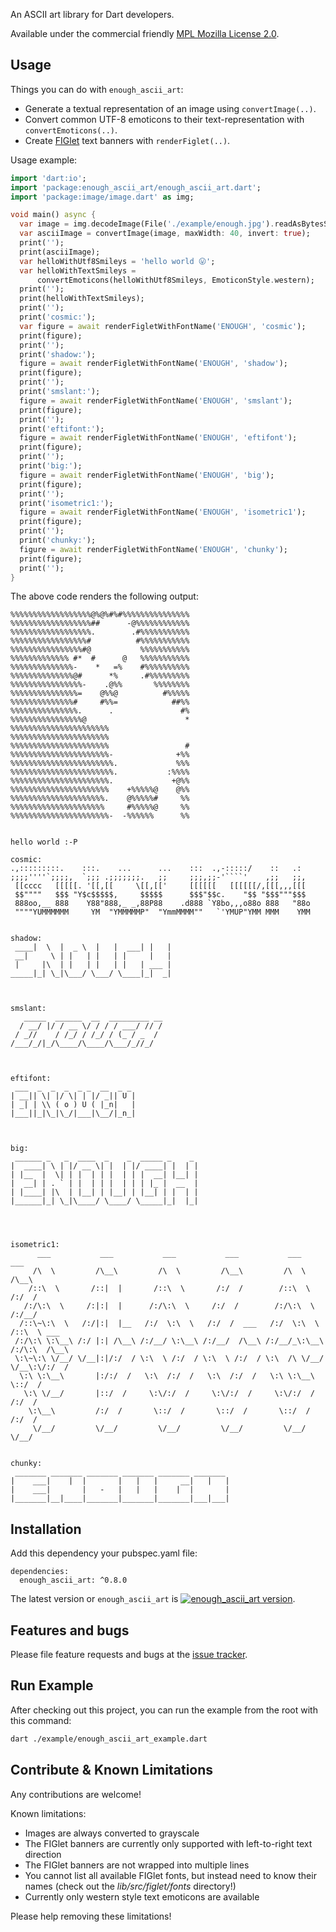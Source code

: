 An ASCII art library for Dart developers.

Available under the commercial friendly 
[MPL Mozilla License 2.0](https://www.mozilla.org/en-US/MPL/).

## Usage

Things you can do with `enough_ascii_art`:
* Generate a textual representation of an image using `convertImage(..)`.
* Convert common UTF-8 emoticons to their text-representation with `convertEmoticons(..)`.
* Create [FIGlet](https://en.wikipedia.org/wiki/FIGlet) text banners with `renderFiglet(..)`. 

Usage example:

```dart
import 'dart:io';
import 'package:enough_ascii_art/enough_ascii_art.dart';
import 'package:image/image.dart' as img;

void main() async {
  var image = img.decodeImage(File('./example/enough.jpg').readAsBytesSync());
  var asciiImage = convertImage(image, maxWidth: 40, invert: true);
  print('');
  print(asciiImage);
  var helloWithUtf8Smileys = 'hello world 😛';
  var helloWithTextSmileys =
      convertEmoticons(helloWithUtf8Smileys, EmoticonStyle.western);
  print('');
  print(helloWithTextSmileys);
  print('');
  print('cosmic:');
  var figure = await renderFigletWithFontName('ENOUGH', 'cosmic');
  print(figure);
  print('');
  print('shadow:');
  figure = await renderFigletWithFontName('ENOUGH', 'shadow');
  print(figure);
  print('');
  print('smslant:');
  figure = await renderFigletWithFontName('ENOUGH', 'smslant');
  print(figure);
  print('');
  print('eftifont:');
  figure = await renderFigletWithFontName('ENOUGH', 'eftifont');
  print(figure);
  print('');
  print('big:');
  figure = await renderFigletWithFontName('ENOUGH', 'big');
  print(figure);
  print('');
  print('isometric1:');
  figure = await renderFigletWithFontName('ENOUGH', 'isometric1');
  print(figure);
  print('');
  print('chunky:');
  figure = await renderFigletWithFontName('ENOUGH', 'chunky');
  print(figure);
  print('');
}
```

The above code renders the following output:

```
%%%%%%%%%%%%%%%%%%@%@%#%#%%%%%%%%%%%%%%%
%%%%%%%%%%%%%%%%%%##      -@%%%%%%%%%%%%
%%%%%%%%%%%%%%%%%%.        .#%%%%%%%%%%%
%%%%%%%%%%%%%%%%%#          #%%%%%%%%%%%
%%%%%%%%%%%%%%%%#@           %%%%%%%%%%%
%%%%%%%%%%%%% #*  #      @   %%%%%%%%%%%
%%%%%%%%%%%%%%-    *   =%    #%%%%%%%%%%
%%%%%%%%%%%%%%@#      *%     .#%%%%%%%%%
%%%%%%%%%%%%%%%%-    .@%%       %%%%%%%%
%%%%%%%%%%%%%%%=    @%%@          #%%%%%
%%%%%%%%%%%%%%#     #%%=            ##%%
%%%%%%%%%%%%%%%.      .               #%
%%%%%%%%%%%%%%%%@                      *
%%%%%%%%%%%%%%%%%%%%%%
%%%%%%%%%%%%%%%%%%%%%%
%%%%%%%%%%%%%%%%%%%%%%                 #
%%%%%%%%%%%%%%%%%%%%%%-              +%%
%%%%%%%%%%%%%%%%%%%%%%%.             %%%
%%%%%%%%%%%%%%%%%%%%%%%.           :%%%%
%%%%%%%%%%%%%%%%%%%%%%.             +@%%
%%%%%%%%%%%%%%%%%%%%%%    +%%%%%@    @%%
%%%%%%%%%%%%%%%%%%%%%.    @%%%%%#     %%
%%%%%%%%%%%%%%%%%%%%%     #%%%%%@     %%
%%%%%%%%%%%%%%%%%%%%%%-  -%%%%%%      %%


hello world :-P

cosmic:
.,:::::::::.    :::.    ...      ...    :::  .,-:::::/    ::   .:
;;;;''''`;;;;,  `;;; .;;;;;;;.   ;;     ;;;,;;-'````'    ,;;   ;;,
 [[cccc   [[[[[. '[[,[[     \[[,[['     [[[[[[   [[[[[[/,[[[,,,[[[
 $$""""   $$$ "Y$c$$$$$,     $$$$$      $$$"$$c.    "$$ "$$$"""$$$
 888oo,__ 888    Y88"888,_ _,88P88    .d888 `Y8bo,,,o88o 888   "88o
 """"YUMMMMMM     YM  "YMMMMMP"  "YmmMMMM""   `'YMUP"YMM MMM    YMM


shadow:
 ____|  \  |  _ \  |   |  ___| |   |
 __|     \ | |   | |   | |     |   |
 |     |\  | |   | |   | |   | ___ |
_____|_| \_|\___/ \___/ \____|_|  _|



smslant:
   _____  ______  __  _________ __
  / __/ |/ / __ \/ / / / ___/ // /
 / _//    / /_/ / /_/ / (_ / _  /
/___/_/|_/\____/\____/\___/_//_/



eftifont:
 ___  _  _  _  _ _  __  _ _
| __|| \| |/ \| | |/ _|| U |
| _| | \\ ( o ) U ( |_n|   |
|___||_|\_|\_/|___|\__/|_n_|



big:
 ______ _   _  ____  _    _  _____ _    _
|  ____| \ | |/ __ \| |  | |/ ____| |  | |
| |__  |  \| | |  | | |  | | |  __| |__| |
|  __| | . ` | |  | | |  | | | |_ |  __  |
| |____| |\  | |__| | |__| | |__| | |  | |
|______|_| \_|\____/ \____/ \_____|_|  |_|




isometric1:
      ___           ___           ___           ___           ___           ___
     /\  \         /\__\         /\  \         /\__\         /\  \         /\__\
    /::\  \       /::|  |       /::\  \       /:/  /        /::\  \       /:/  /
   /:/\:\  \     /:|:|  |      /:/\:\  \     /:/  /        /:/\:\  \     /:/__/
  /::\~\:\  \   /:/|:|  |__   /:/  \:\  \   /:/  /  ___   /:/  \:\  \   /::\  \ ___
 /:/\:\ \:\__\ /:/ |:| /\__\ /:/__/ \:\__\ /:/__/  /\__\ /:/__/_\:\__\ /:/\:\  /\__\
 \:\~\:\ \/__/ \/__|:|/:/  / \:\  \ /:/  / \:\  \ /:/  / \:\  /\ \/__/ \/__\:\/:/  /
  \:\ \:\__\       |:/:/  /   \:\  /:/  /   \:\  /:/  /   \:\ \:\__\        \::/  /
   \:\ \/__/       |::/  /     \:\/:/  /     \:\/:/  /     \:\/:/  /        /:/  /
    \:\__\         /:/  /       \::/  /       \::/  /       \::/  /        /:/  /
     \/__/         \/__/         \/__/         \/__/         \/__/         \/__/


chunky:
 _______ _______ _______ _______ _______ _______
|    ___|    |  |       |   |   |     __|   |   |
|    ___|       |   -   |   |   |    |  |       |
|_______|__|____|_______|_______|_______|___|___|

```

## Installation
Add this dependency your pubspec.yaml file:

```
dependencies:
  enough_ascii_art: ^0.8.0
```
The latest version or `enough_ascii_art` is [![enough_ascii_art version](https://img.shields.io/pub/v/enough_ascii_art.svg)](https://pub.dartlang.org/packages/enough_ascii_art).


## Features and bugs

Please file feature requests and bugs at the [issue tracker][tracker].

[tracker]: https://github.com/Enough-Software/enough_ascii_art/issues

## Run Example
After checking out this project, you can run the example from the root with this command:
```bash
dart ./example/enough_ascii_art_example.dart
```

## Contribute & Known Limitations
Any contributions are welcome!

Known limitations:
* Images are always converted to grayscale
* The FIGlet banners are currently only supported with left-to-right text direction
* The FIGlet banners are not wrapped into multiple lines
* You cannot list all available FIGlet fonts, but instead need to know their names (check out the *lib/src/figlet/fonts* directory!)
* Currently only western style text emoticons are available

Please help removing these limitations!
